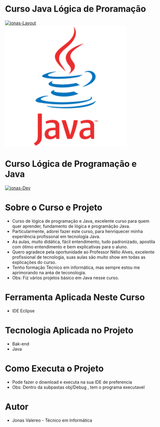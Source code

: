 
# Curso Java Lógica de Proramação

<a href="#">
<img align="center"  alt="jonas-Layout" height ="400" width ="650" src ="https://user-images.githubusercontent.com/25933386/180666115-73e3a611-5a91-439b-9482-baad17fd77d5.PNG"></img>
</a>

<a href="#">
<img align="center"  alt="jonas-C#" height ="400" width ="400" src ="https://raw.githubusercontent.com/devicons/devicon/master/icons/java/java-original-wordmark.svg" style="max-width: 100%;"></img>
</a>

# Curso Lógica de Programação e Java

<a href="#">
<img align="center"  alt="jonas-Dev" height ="70" width ="160" src ="https://user-images.githubusercontent.com/25933386/116831049-87107400-ab83-11eb-947b-0a94a3e89f04.png" style="max-width: 100%;"></img>
</a>

# Sobre o Curso e Projeto

- Curso de lógica de programação e Java, excelente curso para quem quer aprender, fundamento de lógica e programãção Java.
- Particularmente, adorei fazer este curso, para henriquecer minha experiência profissonal em tecnologia Java.
- As aulas, muito didática, fácil entendimento, tudo padronizado, apostila com ótimo entendimento e bem explicativas para o aluno.
- Quero agradece pela oportunidade ao Professor Nélio Alves, excelente profissional de tecnologia, suas aulas são muito show em todas as explicações do curso.
- Tenho formação Técnico em informática, mas sempre estou me aprimorando na aréa de teconologia.
- Obs: Fiz vários projetos básico em Java nesse curso.

# Ferramenta Aplicada Neste Curso

- IDE Eclipse

# Tecnologia Aplicada no Projeto

- Bak-end
- Java

# Como Executa o Projeto

- Pode fazer o download e executa na sua IDE de preferencia
- Obs: Dentro da subpastas obj/Debug , tem o programa executavel

# Autor

- Jonas Valereo - Técnico em Informática 
